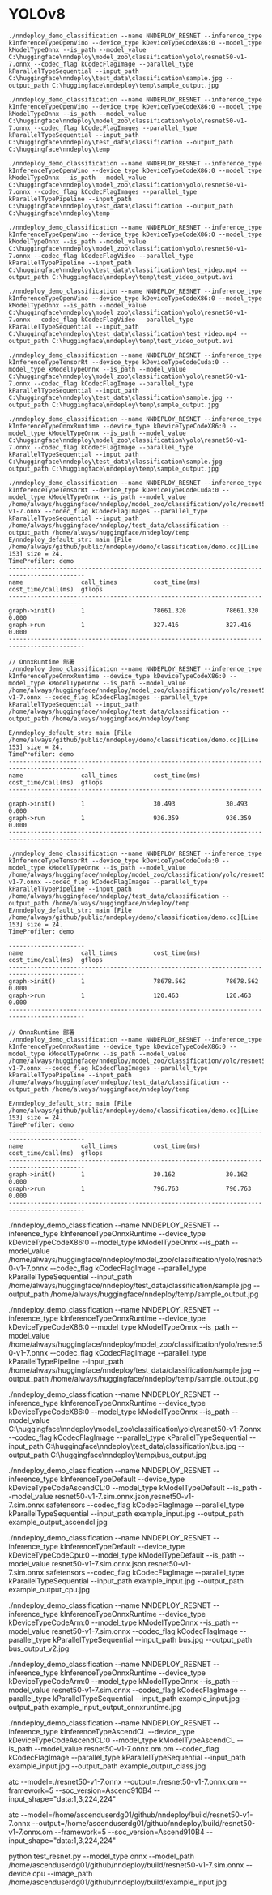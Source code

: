 # YOLOv8

```
./nndeploy_demo_classification --name NNDEPLOY_RESNET --inference_type kInferenceTypeOpenVino --device_type kDeviceTypeCodeX86:0 --model_type kModelTypeOnnx --is_path --model_value C:\huggingface\nndeploy\model_zoo\classification\yolo\resnet50-v1-7.onnx --codec_flag kCodecFlagImage --parallel_type kParallelTypeSequential --input_path C:\huggingface\nndeploy\test_data\classification\sample.jpg --output_path C:\huggingface\nndeploy\temp\sample_output.jpg
```

```
./nndeploy_demo_classification --name NNDEPLOY_RESNET --inference_type kInferenceTypeOpenVino --device_type kDeviceTypeCodeX86:0 --model_type kModelTypeOnnx --is_path --model_value C:\huggingface\nndeploy\model_zoo\classification\yolo\resnet50-v1-7.onnx --codec_flag kCodecFlagImages --parallel_type kParallelTypeSequential --input_path C:\huggingface\nndeploy\test_data\classification --output_path C:\huggingface\nndeploy\temp
```

```
./nndeploy_demo_classification --name NNDEPLOY_RESNET --inference_type kInferenceTypeOpenVino --device_type kDeviceTypeCodeX86:0 --model_type kModelTypeOnnx --is_path --model_value C:\huggingface\nndeploy\model_zoo\classification\yolo\resnet50-v1-7.onnx --codec_flag kCodecFlagImages --parallel_type kParallelTypePipeline --input_path C:\huggingface\nndeploy\test_data\classification --output_path C:\huggingface\nndeploy\temp
```

```
./nndeploy_demo_classification --name NNDEPLOY_RESNET --inference_type kInferenceTypeOpenVino --device_type kDeviceTypeCodeX86:0 --model_type kModelTypeOnnx --is_path --model_value C:\huggingface\nndeploy\model_zoo\classification\yolo\resnet50-v1-7.onnx --codec_flag kCodecFlagVideo --parallel_type kParallelTypePipeline --input_path C:\huggingface\nndeploy\test_data\classification\test_video.mp4 --output_path C:\huggingface\nndeploy\temp\test_video_output.avi
```

```
./nndeploy_demo_classification --name NNDEPLOY_RESNET --inference_type kInferenceTypeOpenVino --device_type kDeviceTypeCodeX86:0 --model_type kModelTypeOnnx --is_path --model_value C:\huggingface\nndeploy\model_zoo\classification\yolo\resnet50-v1-7.onnx --codec_flag kCodecFlagVideo --parallel_type kParallelTypeSequential --input_path C:\huggingface\nndeploy\test_data\classification\test_video.mp4 --output_path C:\huggingface\nndeploy\temp\test_video_output.avi
```

```
./nndeploy_demo_classification --name NNDEPLOY_RESNET --inference_type kInferenceTypeTensorRt --device_type kDeviceTypeCodeCuda:0 --model_type kModelTypeOnnx --is_path --model_value C:\huggingface\nndeploy\model_zoo\classification\yolo\resnet50-v1-7.onnx --codec_flag kCodecFlagImage --parallel_type kParallelTypeSequential --input_path C:\huggingface\nndeploy\test_data\classification\sample.jpg --output_path C:\huggingface\nndeploy\temp\sample_output.jpg
```

```
./nndeploy_demo_classification --name NNDEPLOY_RESNET --inference_type kInferenceTypeOnnxRuntime --device_type kDeviceTypeCodeX86:0 --model_type kModelTypeOnnx --is_path --model_value C:\huggingface\nndeploy\model_zoo\classification\yolo\resnet50-v1-7.onnx --codec_flag kCodecFlagImage --parallel_type kParallelTypeSequential --input_path C:\huggingface\nndeploy\test_data\classification\sample.jpg --output_path C:\huggingface\nndeploy\temp\sample_output.jpg
```

```
./nndeploy_demo_classification --name NNDEPLOY_RESNET --inference_type kInferenceTypeTensorRt --device_type kDeviceTypeCodeCuda:0 --model_type kModelTypeOnnx --is_path --model_value /home/always/huggingface/nndeploy/model_zoo/classification/yolo/resnet50-v1-7.onnx --codec_flag kCodecFlagImages --parallel_type kParallelTypeSequential --input_path /home/always/huggingface/nndeploy/test_data/classification --output_path /home/always/huggingface/nndeploy/temp
E/nndeploy_default_str: main [File /home/always/github/public/nndeploy/demo/classification/demo.cc][Line 153] size = 24.
TimeProfiler: demo
-------------------------------------------------------------------------------------------
name                call_times          cost_time(ms)       cost_time/call(ms)  gflops              
-------------------------------------------------------------------------------------------
graph->init()       1                   78661.320           78661.320           0.000               
graph->run          1                   327.416             327.416             0.000               
-------------------------------------------------------------------------------------------
```

```
// OnnxRuntime 部署
./nndeploy_demo_classification --name NNDEPLOY_RESNET --inference_type kInferenceTypeOnnxRuntime --device_type kDeviceTypeCodeX86:0 --model_type kModelTypeOnnx --is_path --model_value /home/always/huggingface/nndeploy/model_zoo/classification/yolo/resnet50-v1-7.onnx --codec_flag kCodecFlagImages --parallel_type kParallelTypeSequential --input_path /home/always/huggingface/nndeploy/test_data/classification --output_path /home/always/huggingface/nndeploy/temp

E/nndeploy_default_str: main [File /home/always/github/public/nndeploy/demo/classification/demo.cc][Line 153] size = 24.
TimeProfiler: demo
-------------------------------------------------------------------------------------------
name                call_times          cost_time(ms)       cost_time/call(ms)  gflops              
-------------------------------------------------------------------------------------------
graph->init()       1                   30.493              30.493              0.000               
graph->run          1                   936.359             936.359             0.000               
-------------------------------------------------------------------------------------------
```

```
./nndeploy_demo_classification --name NNDEPLOY_RESNET --inference_type kInferenceTypeTensorRt --device_type kDeviceTypeCodeCuda:0 --model_type kModelTypeOnnx --is_path --model_value /home/always/huggingface/nndeploy/model_zoo/classification/yolo/resnet50-v1-7.onnx --codec_flag kCodecFlagImages --parallel_type kParallelTypePipeline --input_path /home/always/huggingface/nndeploy/test_data/classification --output_path /home/always/huggingface/nndeploy/temp
E/nndeploy_default_str: main [File /home/always/github/public/nndeploy/demo/classification/demo.cc][Line 153] size = 24.
TimeProfiler: demo
-------------------------------------------------------------------------------------------
name                call_times          cost_time(ms)       cost_time/call(ms)  gflops              
-------------------------------------------------------------------------------------------
graph->init()       1                   78678.562           78678.562           0.000               
graph->run          1                   120.463             120.463             0.000               
-------------------------------------------------------------------------------------------
```

```
// OnnxRuntime 部署
./nndeploy_demo_classification --name NNDEPLOY_RESNET --inference_type kInferenceTypeOnnxRuntime --device_type kDeviceTypeCodeX86:0 --model_type kModelTypeOnnx --is_path --model_value /home/always/huggingface/nndeploy/model_zoo/classification/yolo/resnet50-v1-7.onnx --codec_flag kCodecFlagImages --parallel_type kParallelTypePipeline --input_path /home/always/huggingface/nndeploy/test_data/classification --output_path /home/always/huggingface/nndeploy/temp

E/nndeploy_default_str: main [File /home/always/github/public/nndeploy/demo/classification/demo.cc][Line 153] size = 24.
TimeProfiler: demo
-------------------------------------------------------------------------------------------
name                call_times          cost_time(ms)       cost_time/call(ms)  gflops              
-------------------------------------------------------------------------------------------
graph->init()       1                   30.162              30.162              0.000               
graph->run          1                   796.763             796.763             0.000               
-------------------------------------------------------------------------------------------
```

./nndeploy_demo_classification --name NNDEPLOY_RESNET --inference_type kInferenceTypeOnnxRuntime --device_type kDeviceTypeCodeX86:0 --model_type kModelTypeOnnx --is_path --model_value /home/always/huggingface/nndeploy/model_zoo/classification/yolo/resnet50-v1-7.onnx --codec_flag kCodecFlagImage --parallel_type kParallelTypeSequential --input_path /home/always/huggingface/nndeploy/test_data/classification/sample.jpg --output_path /home/always/huggingface/nndeploy/temp/sample_output.jpg


./nndeploy_demo_classification --name NNDEPLOY_RESNET --inference_type kInferenceTypeOnnxRuntime --device_type kDeviceTypeCodeX86:0 --model_type kModelTypeOnnx --is_path --model_value /home/always/huggingface/nndeploy/model_zoo/classification/yolo/resnet50-v1-7.onnx --codec_flag kCodecFlagImage --parallel_type kParallelTypePipeline --input_path /home/always/huggingface/nndeploy/test_data/classification/sample.jpg --output_path /home/always/huggingface/nndeploy/temp/sample_output.jpg


./nndeploy_demo_classification --name NNDEPLOY_RESNET --inference_type kInferenceTypeOnnxRuntime --device_type kDeviceTypeCodeX86:0 --model_type kModelTypeOnnx --is_path --model_value C:\huggingface\nndeploy\model_zoo\classification\yolo\resnet50-v1-7.onnx --codec_flag kCodecFlagImage --parallel_type kParallelTypeSequential --input_path C:\huggingface\nndeploy\test_data\classification\bus.jpg --output_path C:\huggingface\nndeploy\temp\bus_output.jpg

./nndeploy_demo_classification --name NNDEPLOY_RESNET --inference_type kInferenceTypeDefault --device_type kDeviceTypeCodeAscendCL:0 --model_type kModelTypeDefault --is_path --model_value resnet50-v1-7.sim.onnx.json,resnet50-v1-7.sim.onnx.safetensors --codec_flag kCodecFlagImage --parallel_type kParallelTypeSequential --input_path example_input.jpg --output_path example_output_ascendcl.jpg

./nndeploy_demo_classification --name NNDEPLOY_RESNET --inference_type kInferenceTypeDefault --device_type kDeviceTypeCodeCpu:0 --model_type kModelTypeDefault --is_path --model_value resnet50-v1-7.sim.onnx.json,resnet50-v1-7.sim.onnx.safetensors --codec_flag kCodecFlagImage --parallel_type kParallelTypeSequential --input_path example_input.jpg --output_path example_output_cpu.jpg

./nndeploy_demo_classification --name NNDEPLOY_RESNET --inference_type kInferenceTypeOnnxRuntime --device_type kDeviceTypeCodeArm:0 --model_type kModelTypeOnnx --is_path --model_value resnet50-v1-7.sim.onnx --codec_flag kCodecFlagImage --parallel_type kParallelTypeSequential --input_path bus.jpg --output_path bus_output_v2.jpg

./nndeploy_demo_classification --name NNDEPLOY_RESNET --inference_type kInferenceTypeOnnxRuntime --device_type kDeviceTypeCodeArm:0 --model_type kModelTypeOnnx --is_path --model_value resnet50-v1-7.sim.onnx --codec_flag kCodecFlagImage --parallel_type kParallelTypeSequential --input_path example_input.jpg --output_path example_input_output_onnxruntime.jpg

./nndeploy_demo_classification --name NNDEPLOY_RESNET --inference_type kInferenceTypeAscendCL --device_type kDeviceTypeCodeAscendCL:0 --model_type kModelTypeAscendCL --is_path --model_value resnet50-v1-7.onnx.om.om --codec_flag kCodecFlagImage --parallel_type kParallelTypeSequential --input_path example_input.jpg --output_path example_output_class.jpg

atc --model=./resnet50-v1-7.onnx --output=./resnet50-v1-7.onnx.om --framework=5 --soc_version=Ascend910B4 --input_shape="data:1,3,224,224"

atc --model=/home/ascenduserdg01/github/nndeploy/build/resnet50-v1-7.onnx --output=/home/ascenduserdg01/github/nndeploy/build/resnet50-v1-7.onnx.om --framework=5 --soc_version=Ascend910B4 --input_shape="data:1,3,224,224"

python test_resnet.py --model_type onnx --model_path /home/ascenduserdg01/github/nndeploy/build/resnet50-v1-7.sim.onnx --device cpu --image_path /home/ascenduserdg01/github/nndeploy/build/example_input.jpg

